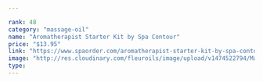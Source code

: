 ```yaml
---

rank: 48 
category: "massage-oil"
name: "Aromatherapist Starter Kit by Spa Contour"
price: "$13.95"
link: "https://www.spaorder.com/aromatherapist-starter-kit-by-spa-contour/"
image: "http://res.cloudinary.com/fleuroils/image/upload/v1474522794/Massage%20Oil/Aromatherapist_Starter.jpg"
type: 
---
```

